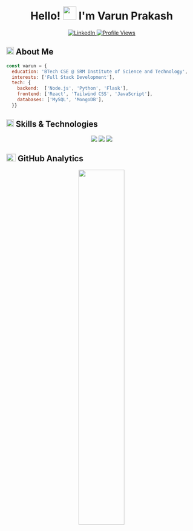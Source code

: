 <div align="center">

  <h1>Hello! <img src="https://media.giphy.com/media/hvRJCLFzcasrR4ia7z/giphy.gif" width="35px" height="35px"> I'm Varun Prakash</h1>
  
  <a href="https://linkedin.com/in/varun--prakash/">
    <img src="https://img.shields.io/badge/LinkedIn-%230A66C2.svg?style=for-the-badge&logo=linkedin&logoColor=white" alt="LinkedIn">
  </a>
  <a href="https://github.com/RaoVrn">
    <img src="https://komarev.com/ghpvc/?username=RaoVrn&style=for-the-badge&color=brightgreen" alt="Profile Views">
  </a>
  
</div>

<h2 align="left">
  <img src="https://media2.giphy.com/media/QssGEmpkyEOhBCb7e1/giphy.gif?cid=ecf05e47a0n3gi1bfqntqmob8g9aid1oyj2wr3ds3mg700bl&rid=giphy.gif" width="20px" height="20px"> 
  About Me 
</h2>

```js
const varun = {
  education: 'BTech CSE @ SRM Institute of Science and Technology',
  interests: ['Full Stack Development'],
  tech: {
    backend:  ['Node.js', 'Python', 'Flask'],
    frontend: ['React', 'Tailwind CSS', 'JavaScript'],
    databases: ['MySQL', 'MongoDB'],
  }}
```

<h2 align="left">
  <img src="https://media2.giphy.com/media/QssGEmpkyEOhBCb7e1/giphy.gif?cid=ecf05e47a0n3gi1bfqntqmob8g9aid1oyj2wr3ds3mg700bl&rid=giphy.gif" width="20px" height="20px">
  Skills & Technologies
</h2>

<div align="center">
  <img src="https://skillicons.dev/icons?i=python,js,html,css" />
  <img src="https://skillicons.dev/icons?i=react,nodejs,mongodb,mysql,flask" />
  <img src="https://skillicons.dev/icons?i=github,tailwind" />
</div>

<h2 align="left">
  <img src="https://media.giphy.com/media/iY8CRBdQXODJSCERIr/giphy.gif" width="25px" height="20px">
  GitHub Analytics
</h2>

<p align="center">
  <img width="49%" src="https://github-readme-streak-stats-three-umber.vercel.app?user=RaoVrn&theme=tokyonight&hide_border=true&background=00000000"/>
</p>
